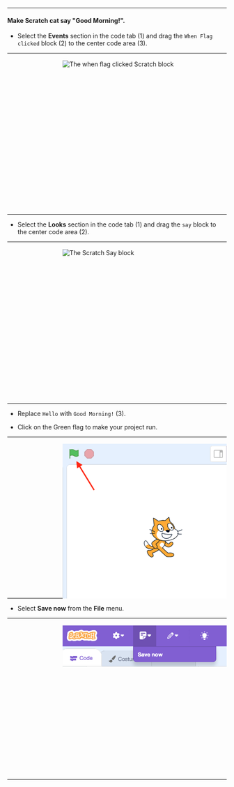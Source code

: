 

------
#### Make Scratch cat say "Good Morning!".

* Select the **Events** section in the code tab (1) and drag the `When Flag clicked` block (2) to the center code area (3).

<table>
<tr>
<td>
<div style="width:400px; height:350px; margin-left:120px">

![The when flag clicked Scratch block](.guides/img/whenflagclicked.png)

</div>
</td>
</tr>
</table>

* Select the **Looks** section in the code tab (1) and drag the `say` block to the center code area (2).

<table>
<tr>
<td>
<div style="width:400px; height:350px; margin-left:120px">

![The Scratch Say block](.guides/img/saygoodmorning.png)

</div>
</td>
</tr>
</table>

* Replace `Hello` with `Good Morning!` (3).

* Click on the Green flag  to make your project run.

<table>
<tr>
<td>
<div style="width:400px; height:350px; margin-left:120px">

![The Green Flag](.guides/img/greenflag.png)

</div>
</td>
</tr>
</table>

* Select **Save now** from the **File** menu.

<table>
<tr>
<td>
<div style="width:400px; height:350px; margin-left:120px">

![Selecting Save from the file menu](.guides/img/savenow.png)

</div>
</td>
</tr>
</table>